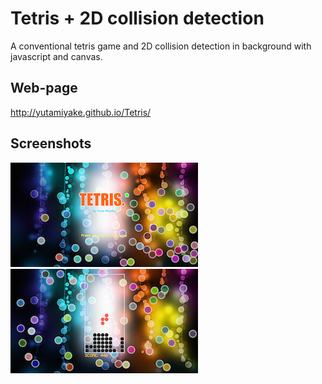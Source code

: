 # Tetris + 2D collision detection
A conventional tetris game and 2D collision detection in background with javascript and canvas.

## Web-page
http://yutamiyake.github.io/Tetris/

## Screenshots
![Alt main](/screenshots/screenshot1.png?raw=true "main")
![Alt game play](/screenshots/screenshot2.png?raw=true "game play")
